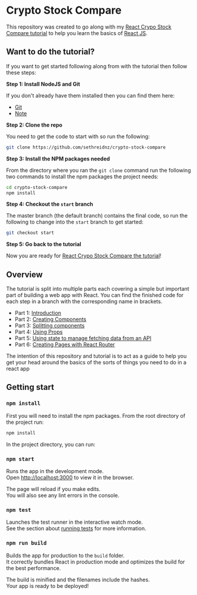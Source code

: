 # Crypto Stock Compare

This repository was created to go along with my [React Crypo Stock Compare tutorial](https://sethreid.co.nz/react-crypto-indroduction-to-react/) to help you learn the basics of [React JS](https://reactjs.org/).

## Want to do the tutorial?

If you want to get started following along from with the tutorial then follow these steps:

**Step 1: Install NodeJS and Git**

If you don't already have them installed then you can find them here:

- [Git](https://git-scm.com/book/en/v2/Getting-Started-Installing-Git)
- [Note](https://nodejs.org/en/download/)

**Step 2: Clone the repo**

You need to get the code to start with so run the following:

```bash
git clone https://github.com/sethreidnz/crypto-stock-compare
```

**Step 3: Install the NPM packages needed**

From the directory where you ran the `git clone` command run the following two commands to install the npm packages the project needs:

```bash
cd crypto-stock-compare
npm install 
```

**Step 4: Checkout the `start` branch**

The master branch (the default branch) contains the final code, so run the following to change into the `start` branch to get started:

```bash
git checkout start
```

**Step 5: Go back to the tutorial**

Now you are ready for [React Crypo Stock Compare the tutorial](https://sethreid.co.nz/react-crypto-indroduction-to-react/)!

## Overview

The tutorial is split into multiple parts each covering a simple but important part of building a web app with React. You can find the finished code for each step in a branch with the corresponding name in brackets.

- Part 1: [Introduction](https://sethreid.co.nz/react-crypto-indroduction-to-react)
- Part 2: [Creating Components](https://sethreid.co.nz/react-crypto-pt-2-creating-components)
- Part 3: [Splitting components](https://sethreid.co.nz/react-compare-pt-3-splitting-components)
- Part 4: [Using Props](https://sethreid.co.nz/react-compare-pt-4-using-props)
- Part 5: [Using state to manage fetching data from an API](https://sethreid.co.nz/react-crypto-pt-5-using-state-to-manage-fetching-data-from-an-api)
- Part 6: [Creating Pages with React Router](https://sethreid.co.nz/react-crypto-pt-6-creating-pages-with-react-router)

The intention of this repository and tutorial is to act as a guide to help you get your head around the basics of the sorts of things you need to do in a react app

## Getting start

### `npm install`

First you will need to install the npm packages. From the root directory of the project run:

```bash
npm install
```

In the project directory, you can run:

### `npm start`

Runs the app in the development mode.<br>
Open [http://localhost:3000](http://localhost:3000) to view it in the browser.

The page will reload if you make edits.<br>
You will also see any lint errors in the console.

### `npm test`

Launches the test runner in the interactive watch mode.<br>
See the section about [running tests](#running-tests) for more information.

### `npm run build`

Builds the app for production to the `build` folder.<br>
It correctly bundles React in production mode and optimizes the build for the best performance.

The build is minified and the filenames include the hashes.<br>
Your app is ready to be deployed!
